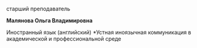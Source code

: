 старший преподаватель



**Малянова Ольга Владимировна**

Иностранный язык (английский)
	*Устная иноязычная коммуникация в академической и профессиональной среде